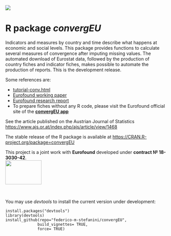 ![](inst/logoConvergEU9_github.png)  

# R package *convergEU*

Indicators and measures by country and time describe
what happens at economic and social levels. This package provides
functions to calculate several measures of convergence after imputing
missing values. The automated download of Eurostat data,
followed by the production of country fiches and indicator fiches,
makes possible to  automate the production of reports.
This is the development release.  

Some references  are:   

  *  [tutorial-conv.html](https://unimi2013-my.sharepoint.com/:u:/g/personal/federico_stefanini_unimi_it/EW0cVSIgbtZAvLPNbqcxdX8Bfn5VGSRHfAH88hQwc_RIEQ?e=MgtSZu)   
  *  [Eurofound working paper](https://www.eurofound.europa.eu/sites/default/files/wpef20008.pdf) 
  *  [Eurofound research report](https://www.eurofound.europa.eu/sites/default/files/ef_publication/field_ef_document/ef18003en.pdf)       
  *  To prepare fiches without any R code, please visit the Eurofound official   site of the [**convergEU app**](https://www.eurofound.europa.eu/data/convergence-hub/convergeu-app)    

See the article published on the Austrian Journal of Statistics https://www.ajs.or.at/index.php/ajs/article/view/1468     

The stable release of the R package is available at https://CRAN.R-project.org/package=convergEU  

This project is a joint work with  **Eurofound** developed under **contract &#8470;
 18-3030-42**.<br>
<img src="inst/EF2015_Logo_Colour_rid.png" width="113"  height="75">  


<br>  

You may use  *devtools* to  install the current version under development:   

```
install.packages("devtools")
library(devtools)
install_github(repo="federico-m-stefanini/convergEU",
              build_vignettes= TRUE,
              force= TRUE)
```


